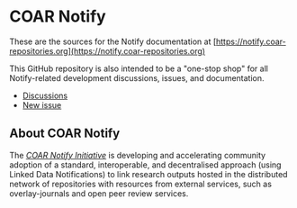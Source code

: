 # COAR Notify
These are the sources for the Notify documentation at [https://notify.coar-repositories.org](https://notify.coar-repositories.org)

This GitHub repository is also intended to be a "one-stop shop" for all Notify-related development discussions, issues, and documentation.

- [Discussions](https://github.com/coar-notify/notify.coar-repositories.org/discussions)
- [New issue](https://github.com/coar-notify/notify.coar-repositories.org/issues/new?assignees=paulwalk&labels=feedback&template=feedback.md&title=PLACEHOLDER)

## About COAR Notify
The [*COAR Notify Initiative*](https://www.coar-repositories.org/notify/) is developing and accelerating community adoption of a standard, interoperable, and decentralised approach (using Linked Data Notifications) to link research outputs hosted in the distributed network of repositories with resources from external services, such as overlay-journals and open peer review services.